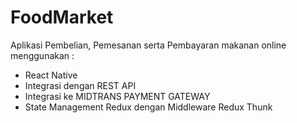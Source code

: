 # FoodMarket
Aplikasi Pembelian, Pemesanan serta Pembayaran makanan online menggunakan :
* React Native
* Integrasi dengan REST API
* Integrasi ke MIDTRANS PAYMENT GATEWAY
* State Management Redux dengan Middleware Redux Thunk

